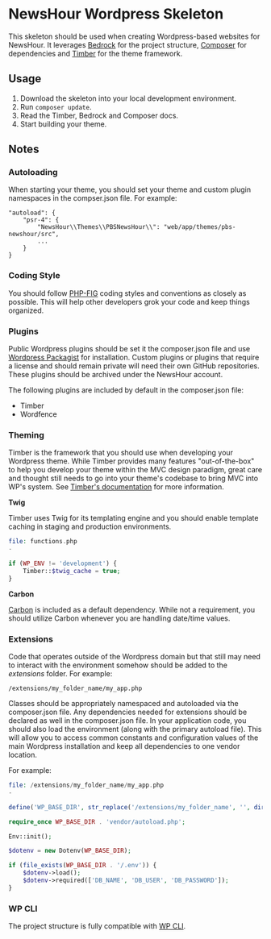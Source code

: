 # NewsHour Wordpress Skeleton

This skeleton should be used when creating Wordpress-based websites for NewsHour. It leverages [Bedrock](https://roots.io/bedrock/) for the project structure, [Composer](https://getcomposer.org/) for dependencies and [Timber](https://timber.github.io/docs/) for the theme framework.

## Usage

1. Download the skeleton into your local development environment.
2. Run ```composer update```.
3. Read the Timber, Bedrock and Composer docs.
4. Start building your theme.

## Notes

### Autoloading

When starting your theme, you should set your theme and custom plugin namespaces in the compser.json file. For example:

```
"autoload": {
    "psr-4": {
        "NewsHour\\Themes\\PBSNewsHour\\": "web/app/themes/pbs-newshour/src",
        ...
    }
}
```

### Coding Style

You should follow [PHP-FIG](http://www.php-fig.org/) coding styles and conventions as closely as possible. This will help other developers grok your code and keep things organized.

### Plugins

Public Wordpress plugins should be set it the composer.json file and use [Wordpress Packagist](https://wpackagist.org/) for installation. Custom plugins or plugins that require a license and should remain private will need their own GitHub repositories. These plugins should be archived under the NewsHour account.

The following plugins are included by default in the composer.json file:

* Timber
* Wordfence

### Theming

Timber is the framework that you should use when developing your Wordpress theme. While Timber provides many features "out-of-the-box" to help you develop your theme within the MVC design paradigm, great care and thought still needs to go into your theme's codebase to bring MVC into WP's system. See [Timber's documentation](https://timber.github.io/docs/) for more information.

**Twig**

Timber uses Twig for its templating engine and you should enable template caching in staging and production environments.

```php
file: functions.php
-

if (WP_ENV != 'development') {
    Timber::$twig_cache = true;
}
```

**Carbon**

[Carbon](http://carbon.nesbot.com/docs/) is included as a default dependency. While not a requirement, you should utilize Carbon whenever you are handling date/time values.

### Extensions

Code that operates outside of the Wordpress domain but that still may need to interact with the environment somehow should be added to the _extensions_ folder. For example:

```
/extensions/my_folder_name/my_app.php
```

Classes should be appropriately namespaced and autoloaded via the composer.json file. Any dependencies needed for extensions should be declared as well in the composer.json file. In your application code, you should also load the environment (along with the primary autoload file). This will allow you to access common constants and configuration values of the main Wordpress installation and keep all dependencies to one vendor location.

For example:

```php
file: /extensions/my_folder_name/my_app.php
-

define('WP_BASE_DIR', str_replace('/extensions/my_folder_name', '', dirname(__FILE__)) . '/');

require_once WP_BASE_DIR . 'vendor/autoload.php';

Env::init();

$dotenv = new Dotenv(WP_BASE_DIR);

if (file_exists(WP_BASE_DIR . '/.env')) {
    $dotenv->load();
    $dotenv->required(['DB_NAME', 'DB_USER', 'DB_PASSWORD']);
}
```

### WP CLI

The project structure is fully compatible with [WP CLI](http://wp-cli.org/).